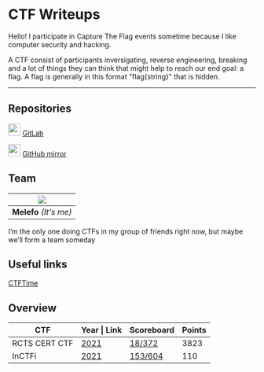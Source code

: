 # **CTF Writeups**

Hello! I participate in Capture The Flag events sometime because I like computer security and hacking.

A CTF consist of participants inversigating, reverse engineering, breaking and a lot of things they can think that might help to reach our end goal: a flag. A flag is generally in this format "flag{string}" that is hidden.

---

## Repositories

<img src="https://about.gitlab.com/images/press/logo/svg/gitlab-icon-rgb.svg" width=25> [GitLab](https://gitlab.com/Melefo/ctf-writeups)

<img src="https://github.githubassets.com/images/modules/logos_page/GitHub-Mark.png" width=25> [GitHub mirror](https://github.com/Melefo/CTF-writeups)

## **Team**

| <img src="https://github.com/melefo.png?size=150"> |
|:--------------------------------------------------:|
|               **Melefo** *(It's me)*               |

I’m the only one doing CTFs in my group of friends right now, but maybe we’ll form a team someday

## Useful links

[CTFTime](https://ctftime.org/)

## **Overview**

|      CTF      |        Year \| Link       |                Scoreboard                 | Points |
| ------------- | ---------------------- | ----------------------------------------- | ------ |
| RCTS CERT CTF | [2021](RCTS_CERT/2021) | [18/372](https://ctftime.org/event/1420/) | 	3823  |
| InCTFi | [2021](inCTFi/2021) | [153/604](https://ctftime.org/event/1370) | 	110  |